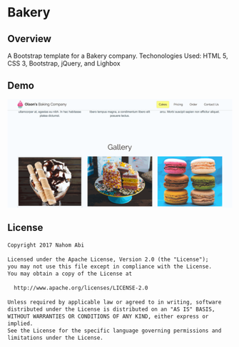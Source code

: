 # Bakery

## Overview

A Bootstrap template for a Bakery company.
Techonologies Used: HTML 5, CSS 3, Bootstrap, jQuery, and Lighbox
## Demo

<img src="demo.gif">

## License

    Copyright 2017 Nahom Abi

    Licensed under the Apache License, Version 2.0 (the "License");
    you may not use this file except in compliance with the License.
    You may obtain a copy of the License at

      http://www.apache.org/licenses/LICENSE-2.0

    Unless required by applicable law or agreed to in writing, software
    distributed under the License is distributed on an "AS IS" BASIS,
    WITHOUT WARRANTIES OR CONDITIONS OF ANY KIND, either express or implied.
    See the License for the specific language governing permissions and
    limitations under the License.
